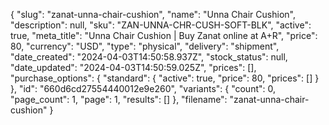 {
  "slug": "zanat-unna-chair-cushion",
  "name": "Unna Chair Cushion",
  "description": null,
  "sku": "ZAN-UNNA-CHR-CUSH-SOFT-BLK",
  "active": true,
  "meta_title": "Unna Chair Cushion | Buy Zanat online at A+R",
  "price": 80,
  "currency": "USD",
  "type": "physical",
  "delivery": "shipment",
  "date_created": "2024-04-03T14:50:58.937Z",
  "stock_status": null,
  "date_updated": "2024-04-03T14:50:59.025Z",
  "prices": [],
  "purchase_options": {
    "standard": {
      "active": true,
      "price": 80,
      "prices": []
    }
  },
  "id": "660d6cd27554440012e9e260",
  "variants": {
    "count": 0,
    "page_count": 1,
    "page": 1,
    "results": []
  },
  "filename": "zanat-unna-chair-cushion"
}